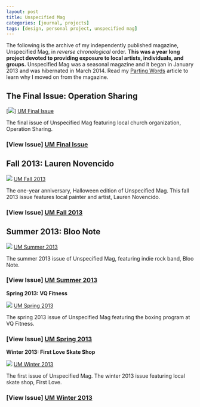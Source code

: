 ```yaml
---
layout: post
title: Unspecified Mag
categories: [journal, projects]
tags: [design, personal project, unspecified mag]
---
```


The following is the archive of my independently published magazine, Unspecified Mag, in *reverse chronological* order. **This was a year long project devoted to providing exposure to local artists, individuals, and groups.** Unspecified Mag was a seasonal magazine and it began in January 2013 and was hibernated in March 2014. Read my [Parting Words](https://danegonzalez.com/parting-words) article to learn why I moved on from the magazine.


## The Final Issue: Operation Sharing

[![](https://danegonzalez.com/wp-content/uploads/2015/02/UM_FinalIssue_Cover.jpg)] [UM Final Issue]

The final issue of Unspecified Mag featuring local church organization, Operation Sharing.

### [View Issue] [UM Final Issue]


## Fall 2013: Lauren Novencido

![](https://danegonzalez.com/wp-content/uploads/2015/02/UM_Fall13_Cover.jpg) [UM Fall 2013]

The one-year anniversary, Halloween edition of Unspecified Mag. This fall 2013 issue features local painter and artist, Lauren Novencido.

### [View Issue] [UM Fall 2013]
 

## Summer 2013: Bloo Note

![](https://danegonzalez.com/wp-content/uploads/2015/02/UM_Summer13_Cover1.jpg) [UM Summer 2013]

The summer 2013 issue of Unspecified Mag, featuring indie rock band, Bloo Note.

### [View Issue] [UM Summer 2013]
 

**Spring 2013: VQ Fitness**

![](https://danegonzalez.com/wp-content/uploads/2015/02/UM_Spring13_Cover.jpg) [UM Spring 2013]

The spring 2013 issue of Unspecified Mag featuring the boxing program at VQ Fitness.

### [View Issue] [UM Spring 2013]
 

**Winter 2013: First Love Skate Shop**

![](https://danegonzalez.com/wp-content/uploads/2015/02/UM_Winter13_Cover.jpg) [UM Winter 2013]

The first issue of Unspecified Mag. The winter 2013 issue featuring local skate shop, First Love.

### [View Issue] [UM Winter 2013]


[UM Final Issue]: https://danegonzalez.com/wp-content/uploads/2015/02/5.-The-Final-Issue-Unspecified-Mag.pdf "The Final Issue: Operation Sharing"
[UM Fall 2013]: https://danegonzalez.com/assets/pdf/4.-Fall-2013-Unspecified-Mag.pdf "Fall 2013: Lauren Novencido"
[UM Summer 2013]:  https://danegonzalez.com/assets/pdf/3.-Summer-2013-Unspecified-Mag.pdf "Summer 2013: Bloo Note"
[UM Spring 2013]:	https://danegonzalez.com/assets/pdf/2.-Spring-2013-Unspecified-Mag.pdf "Spring 2013: VQ Fitness"
[UM Winter 2013]: https://danegonzalez.com/assets/pdf/1.-Winter-2013-Unspecified-Mag.pdf "Winter 2013: First Love Skate Shop"